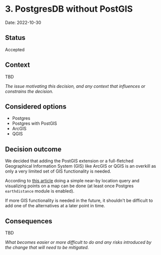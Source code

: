 # 3. PostgresDB without PostGIS

Date: 2022-10-30

## Status

Accepted

## Context
TBD

*The issue motivating this decision, and any context that influences or constrains the decision.* 

## Considered options

* Postgres
* Postgres with PostGIS
* ArcGIS
* QGIS

## Decision outcome

We decided that adding the PostGIS extension or a full-fletched Geographical Information System (GIS) like ArcGIS or QGIS is an overkill as only a very limited set of GIS functionality is needed.

According to [this article](https://blog.rebased.pl/2020/04/07/why-you-probably-dont-need-postgis) doing a simple near-by location query and visualizing points on a map can be done (at least once Postgres `earthdistance` module is enabled).

If more GIS functionality is needed in the future, it shouldn't be difficult to add one of the alternatives at a later point in time.

## Consequences

TBD

*What becomes easier or more difficult to do and any risks introduced by the change that will need to be mitigated.*
